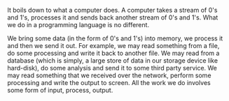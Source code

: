 It boils down to what a computer does. A computer takes a stream of 0's and 1's, processes it and sends back another stream of 0's and 1's. What we do in a programming language is no different.

We bring some data (in the form of 0's and 1's) into memory, we process it and then we send it out. For example, we may read something from a file, do some processing and write it back to another file. We may read from a database (which is simply, a large store of data in our storage device like hard-disk), do some analysis and send it to some third party service. We may read something that we received over the network, perform some processing and write the output to screen. All the work we do involves some form of input, process, output.
